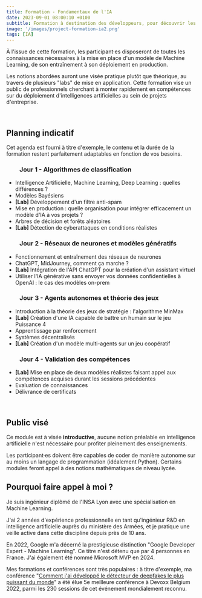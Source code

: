 ```yaml
---
title: Formation - Fondamentaux de l'IA
date: 2023-09-01 08:00:10 +0100
subtitle: Formation à destination des développeurs, pour découvrir les bases de l'intelligence artificielle.
image: '/images/project-formation-ia2.png'
tags: [IA]
---
```


À l'issue de cette formation, les participant·es disposeront de toutes les connaissances nécessaires à la mise en place d'un modèle de Machine Learning, de son entraînement à son déploiement en production.

Les notions abordées auront une visée pratique plutôt que théorique, au travers de plusieurs "labs" de mise en application. Cette formation vise un public de professionnels cherchant à monter rapidement en compétences sur du déploiement d'intelligences artificielles au sein de projets d'entreprise.

<br>

## **Planning indicatif**

Cet agenda est fourni à titre d'exemple, le contenu et la durée de la formation restent parfaitement adaptables en fonction de vos besoins.

### &nbsp;&nbsp;&nbsp;&nbsp;&nbsp;&nbsp;&nbsp;&nbsp; Jour 1 - Algorithmes de classification

- Intelligence Artificielle, Machine Learning, Deep Learning : quelles différences ?
- Modèles Bayésiens
- **\[Lab\]** Développement d'un filtre anti-spam
- Mise en production : quelle organisation pour intégrer efficacement un modèle d'IA à vos projets ?
- Arbres de décision et forêts aléatoires
- **\[Lab\]** Détection de cyberattaques en conditions réalistes

### &nbsp;&nbsp;&nbsp;&nbsp;&nbsp;&nbsp;&nbsp;&nbsp; Jour 2 - Réseaux de neurones et modèles génératifs

- Fonctionnement et entraînement des réseaux de neurones
- ChatGPT, MidJourney, comment ça marche ?
- **\[Lab\]** Intégration de l'API ChatGPT pour la création d'un assistant virtuel
- Utiliser l'IA générative sans envoyer vos données confidentielles à OpenAI : le cas des modèles on-prem

### &nbsp;&nbsp;&nbsp;&nbsp;&nbsp;&nbsp;&nbsp;&nbsp; Jour 3 - Agents autonomes et théorie des jeux

- Introduction à la théorie des jeux de stratégie : l'algorithme MinMax
- **\[Lab\]** Création d'une IA capable de battre un humain sur le jeu Puissance 4
- Apprentissage par renforcement
- Systèmes décentralisés
- **\[Lab\]** Création d'un modèle multi-agents sur un jeu coopératif

### &nbsp;&nbsp;&nbsp;&nbsp;&nbsp;&nbsp;&nbsp;&nbsp; Jour 4 - Validation des compétences

- **\[Lab\]** Mise en place de deux modèles réalistes faisant appel aux compétences acquises durant les sessions précédentes
- Evaluation de connaissances
- Délivrance de certificats

<br>

## **Public visé**

Ce module est à visée <b>introductive</b>, aucune notion préalable en intelligence artificielle n'est nécessaire pour profiter pleinement des enseignements.

Les participant·es doivent être capables de coder de manière autonome sur au moins un langage de programmation (idéalement Python). Certains modules feront appel à des notions mathématiques de niveau lycée.

## **Pourquoi faire appel à moi ?**

Je suis ingénieur diplômé de l'INSA Lyon avec une spécialisation en Machine Learning.

J'ai 2 années d'expérience professionnelle en tant qu'ingénieur R&D en intelligence artificielle auprès du ministère des Armées, et je pratique une veille active dans cette discipline depuis près de 10 ans.

En 2022, Google m'a décerné la prestigieuse distinction "Google Developer Expert - Machine Learning". Ce titre n'est détenu que par 4 personnes en France. J'ai également été nommé Microsoft MVP en 2024.

Mes formations et conférences sont très populaires : à titre d'exemple, ma conférence "[Comment j'ai développé le détecteur de deepfakes le plus puissant du monde](https://www.youtube.com/watch?v=GiVP80dPhHU)" a été élue 5e meilleure conférence à Devoxx Belgium 2022, parmi les 230 sessions de cet événement mondialement reconnu.